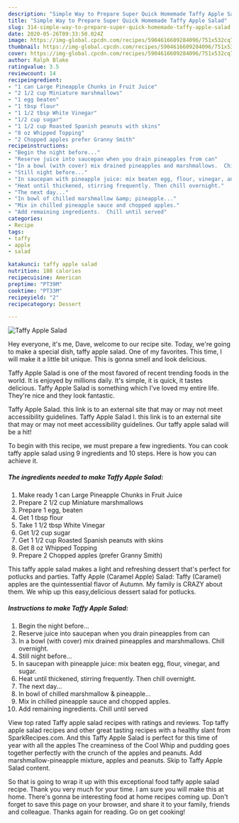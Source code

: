 ```yaml
---
description: "Simple Way to Prepare Super Quick Homemade Taffy Apple Salad"
title: "Simple Way to Prepare Super Quick Homemade Taffy Apple Salad"
slug: 314-simple-way-to-prepare-super-quick-homemade-taffy-apple-salad
date: 2020-05-26T09:33:50.024Z
image: https://img-global.cpcdn.com/recipes/5904616609284096/751x532cq70/taffy-apple-salad-recipe-main-photo.jpg
thumbnail: https://img-global.cpcdn.com/recipes/5904616609284096/751x532cq70/taffy-apple-salad-recipe-main-photo.jpg
cover: https://img-global.cpcdn.com/recipes/5904616609284096/751x532cq70/taffy-apple-salad-recipe-main-photo.jpg
author: Ralph Blake
ratingvalue: 3.5
reviewcount: 14
recipeingredient:
- "1 can Large Pineapple Chunks in Fruit Juice"
- "2 1/2 cup Miniature marshmallows"
- "1 egg beaten"
- "1 tbsp flour"
- "1 1/2 tbsp White Vinegar"
- "1/2 cup sugar"
- "1 1/2 cup Roasted Spanish peanuts with skins"
- "8 oz Whipped Topping"
- "2 Chopped apples prefer Granny Smith"
recipeinstructions:
- "Begin the night before..."
- "Reserve juice into saucepan when you drain pineapples from can"
- "In a bowl (with cover) mix drained pineapples and marshmallows.  Chill overnight."
- "Still night before..."
- "In saucepan with pineapple juice: mix beaten egg, flour, vinegar, and sugar."
- "Heat until thickened, stirring frequently. Then chill overnight."
- "The next day..."
- "In bowl of chilled marshmallow &amp; pineapple..."
- "Mix in chilled pineapple sauce and chopped apples."
- "Add remaining ingredients.  Chill until served"
categories:
- Recipe
tags:
- taffy
- apple
- salad

katakunci: taffy apple salad 
nutrition: 188 calories
recipecuisine: American
preptime: "PT39M"
cooktime: "PT33M"
recipeyield: "2"
recipecategory: Dessert

---
```



![Taffy Apple Salad](https://img-global.cpcdn.com/recipes/5904616609284096/751x532cq70/taffy-apple-salad-recipe-main-photo.jpg)

Hey everyone, it's me, Dave, welcome to our recipe site. Today, we're going to make a special dish, taffy apple salad. One of my favorites. This time, I will make it a little bit unique. This is gonna smell and look delicious.

Taffy Apple Salad is one of the most favored of recent trending foods in the world. It is enjoyed by millions daily. It's simple, it is quick, it tastes delicious. Taffy Apple Salad is something which I've loved my entire life. They're nice and they look fantastic.

Taffy Apple Salad. this link is to an external site that may or may not meet accessibility guidelines. Taffy Apple Salad I. this link is to an external site that may or may not meet accessibility guidelines. Our taffy apple salad will be a hit!


To begin with this recipe, we must prepare a few ingredients. You can cook taffy apple salad using 9 ingredients and 10 steps. Here is how you can achieve it.

<!--inarticleads1-->

##### The ingredients needed to make Taffy Apple Salad:

1. Make ready 1 can Large Pineapple Chunks in Fruit Juice
1. Prepare 2 1/2 cup Miniature marshmallows
1. Prepare 1 egg, beaten
1. Get 1 tbsp flour
1. Take 1 1/2 tbsp White Vinegar
1. Get 1/2 cup sugar
1. Get 1 1/2 cup Roasted Spanish peanuts with skins
1. Get 8 oz Whipped Topping
1. Prepare 2 Chopped apples (prefer Granny Smith)


This taffy apple salad makes a light and refreshing dessert that&#39;s perfect for potlucks and parties. Taffy Apple (Caramel Apple) Salad: Taffy (Caramel) apples are the quintessential flavor of Autumn. My family is CRAZY about them. We whip up this easy,delicious dessert salad for potlucks. 

<!--inarticleads2-->

##### Instructions to make Taffy Apple Salad:

1. Begin the night before...
1. Reserve juice into saucepan when you drain pineapples from can
1. In a bowl (with cover) mix drained pineapples and marshmallows.  Chill overnight.
1. Still night before...
1. In saucepan with pineapple juice: mix beaten egg, flour, vinegar, and sugar.
1. Heat until thickened, stirring frequently. Then chill overnight.
1. The next day...
1. In bowl of chilled marshmallow &amp; pineapple...
1. Mix in chilled pineapple sauce and chopped apples.
1. Add remaining ingredients.  Chill until served


View top rated Taffy apple salad recipes with ratings and reviews. Top taffy apple salad recipes and other great tasting recipes with a healthy slant from SparkRecipes.com. And this Taffy Apple Salad is perfect for this time of year with all the apples The creaminess of the Cool Whip and pudding goes together perfectly with the crunch of the apples and peanuts. Add marshmallow-pineapple mixture, apples and peanuts. Skip to Taffy Apple Salad content. 

So that is going to wrap it up with this exceptional food taffy apple salad recipe. Thank you very much for your time. I am sure you will make this at home. There's gonna be interesting food at home recipes coming up. Don't forget to save this page on your browser, and share it to your family, friends and colleague. Thanks again for reading. Go on get cooking!
